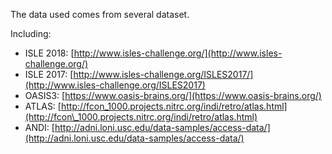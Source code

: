 The data used comes from several dataset. 

Including: 

- ISLE 2018: [http://www.isles-challenge.org/](http://www.isles-challenge.org/)
- ISLE 2017: [http://www.isles-challenge.org/ISLES2017/](http://www.isles-challenge.org/ISLES2017)
- OASIS3: [https://www.oasis-brains.org/](https://www.oasis-brains.org/)
- ATLAS: [http://fcon_1000.projects.nitrc.org/indi/retro/atlas.html](http://fcon\_1000.projects.nitrc.org/indi/retro/atlas.html)
- ANDI: [http://adni.loni.usc.edu/data-samples/access-data/](http://adni.loni.usc.edu/data-samples/access-data/)

